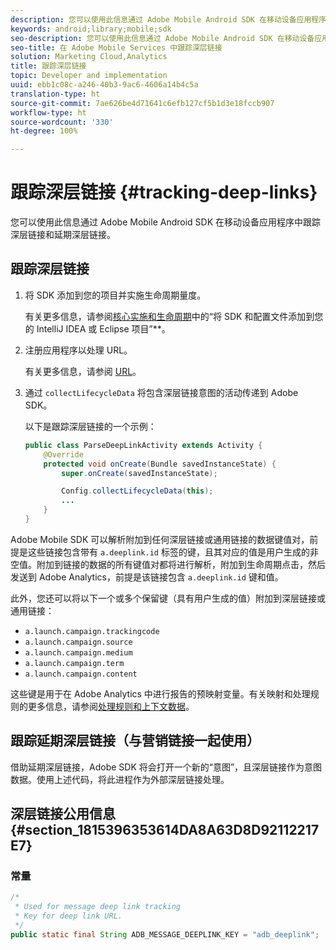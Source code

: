 ```yaml
---
description: 您可以使用此信息通过 Adobe Mobile Android SDK 在移动设备应用程序中跟踪深层链接和延期深层链接。
keywords: android;library;mobile;sdk
seo-description: 您可以使用此信息通过 Adobe Mobile Android SDK 在移动设备应用程序中跟踪深层链接和延期深层链接。
seo-title: 在 Adobe Mobile Services 中跟踪深层链接
solution: Marketing Cloud,Analytics
title: 跟踪深层链接
topic: Developer and implementation
uuid: ebb1c08c-a246-40b3-9ac6-4606a14b4c5a
translation-type: ht
source-git-commit: 7ae626be4d71641c6efb127cf5b1d3e18fccb907
workflow-type: ht
source-wordcount: '330'
ht-degree: 100%

---
```



# 跟踪深层链接 {#tracking-deep-links}

您可以使用此信息通过 Adobe Mobile Android SDK 在移动设备应用程序中跟踪深层链接和延期深层链接。

## 跟踪深层链接

1. 将 SDK 添加到您的项目并实施生命周期量度。

   有关更多信息，请参阅[核心实施和生命周期](/help/android/getting-started/dev-qs.md)中的“将 SDK 和配置文件添加到您的 IntelliJ IDEA 或 Eclipse 项目”**。

1. 注册应用程序以处理 URL。

   有关更多信息，请参阅 [URL](https://developer.android.com/training/basics/intents/filters.html)。
1. 通过 `collectLifecycleData` 将包含深层链接意图的活动传递到 Adobe SDK。

   以下是跟踪深层链接的一个示例：

   ```java
   public class ParseDeepLinkActivity extends Activity { 
       @Override 
       protected void onCreate(Bundle savedInstanceState) { 
           super.onCreate(savedInstanceState); 
   
           Config.collectLifecycleData(this); 
           ... 
       } 
   }
   ```

Adobe Mobile SDK 可以解析附加到任何深层链接或通用链接的数据键值对，前提是这些链接包含带有 `a.deeplink.id` 标签的键，且其对应的值是用户生成的非空值。附加到链接的数据的所有键值对都将进行解析，附加到生命周期点击，然后发送到 Adobe Analytics，前提是该链接包含 `a.deeplink.id` 键和值。

此外，您还可以将以下一个或多个保留键（具有用户生成的值）附加到深层链接或通用链接：

* `a.launch.campaign.trackingcode`
* `a.launch.campaign.source`
* `a.launch.campaign.medium`
* `a.launch.campaign.term`
* `a.launch.campaign.content`

这些键是用于在 Adobe Analytics 中进行报告的预映射变量。有关映射和处理规则的更多信息，请参阅[处理规则和上下文数据](https://docs.adobe.com/content/help/zh-Hans/analytics/admin/admin-tools/processing-rules/processing-rules.html)。

## 跟踪延期深层链接（与营销链接一起使用）

借助延期深层链接，Adobe SDK 将会打开一个新的“意图”，且深层链接作为意图数据。使用上述代码，将此进程作为外部深层链接处理。

## 深层链接公用信息 {#section_1815396353614DA8A63D8D92112217E7}

### 常量

```java
/* 
 * Used for message deep link tracking
 * Key for deep link URL. 
 */
public static final String ADB_MESSAGE_DEEPLINK_KEY = "adb_deeplink";
```

